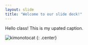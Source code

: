 ```yaml
---
layout: slide
title: "Welcome to our slide deck!"
---
```


Hello class! This is my upated caption.

![kimonotocat](https://octodex.github.com/images/kimonotocat.png)
{: .center}
